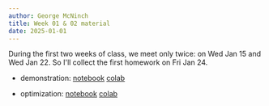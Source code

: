 ```yaml
---
author: George McNinch
title: Week 01 & 02 material
date: 2025-01-01
---
```


During the first two weeks of class, we meet only twice: on Wed Jan 15
and Wed Jan 22. So I'll collect the first homework on Fri Jan 24.



- demonstration:
  [notebook](/course-content/week01-00--demo-notebook.ipynb)
  [colab](https://colab.research.google.com/github/gmcninch-tufts/2025-Sp-Math087/blob/main/course-content/week01-00--demo-notebook.ipynb)

- optimization:
  [notebook](/course-content/week01-01--optimization.ipynb)
  [colab](https://colab.research.google.com/github/gmcninch-tufts/2025-Sp-Math087/blob/main/course-content/week01-01--optimization.ipynb)
